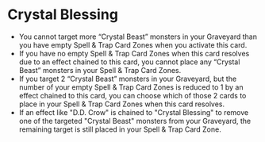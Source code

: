 # Crystal Blessing

*   You cannot target more “Crystal Beast” monsters in your Graveyard than you have empty Spell & Trap Card Zones when you activate this card.
*   If you have no empty Spell & Trap Card Zones when this card resolves due to an effect chained to this card, you cannot place any “Crystal Beast” monsters in your Spell & Trap Card Zones.
*   If you target 2 “Crystal Beast” monsters in your Graveyard, but the number of your empty Spell & Trap Card Zones is reduced to 1 by an effect chained to this card, you can choose which of those 2 cards to place in your Spell & Trap Card Zones when this card resolves.
*   If an effect like "D.D. Crow" is chained to "Crystal Blessing" to remove one of the targeted "Crystal Beast" monsters from your Graveyard, the remaining target is still placed in your Spell & Trap Card Zone.
